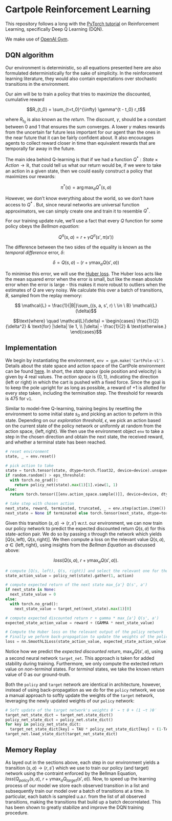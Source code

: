 # Cartpole Reinforcement Learning

This repository follows a long with the [PyTorch tutorial](https://pytorch.org/tutorials/intermediate/reinforcement_q_learning.html) on Reinforcement Learning, specifically Deep Q Learning (DQN).

We make use of [OpenAI Gym](https://gymnasium.farama.org/).

## DQN algorithm

Our environment is deterministic, so all equations presented here are also formulated deterministically for the sake of simplicity. In the reinforcement learning literature, they would also contain expectations over stochastic transitions in the environment.

Our aim will be to train a policy that tries to maximize the discounted, cumulative reward 

$$R_{t_0} = \sum_{t=t_0}^{\infty} \gamma^{t - t_0} r_t$$

where $R_{t_0}$ is also known as the *return*. The discount, $\gamma$, should be a constant between $0$ and $1$ that ensures the sum converges. A lower $\gamma$ makes rewards from the uncertain far future less important for our agent than the ones in the near future that it can be fairly confident about. It also encourages agents to collect reward closer in time than equivalent rewards that are temporally far away in the future.

The main idea behind Q-learning is that if we had a function $Q^*: State \times Action \rightarrow \mathbb{R}$, that could tell us what our return would be, if we were to take an action in a given state, then we could easily construct a policy that maximizes our rewards: 

$$\pi^*(s) = \arg\max_a Q^{\ast}(s, a)$$

However, we don’t know everything about the world, so we don’t have access to $Q^{\ast}$ . But, since neural networks are universal function approximators, we can simply create one and train it to resemble $Q^{\ast}$.

For our training update rule, we’ll use a fact that every $Q$ function for some policy obeys the *Bellman equation*:

$$Q^{\pi}(s, a) = r + \gamma Q^{\pi}(s', \pi(s'))$$

The difference between the two sides of the equality is known as the *temporal difference* error, $\delta$:

$$\delta = Q(s, a) - (r + \gamma \max_a Q(s', a))$$

To minimise this error, we will use the [Huber loss](https://en.wikipedia.org/wiki/Huber_loss). The Huber loss acts like the mean squared error when the error is small, but like the mean absolute error when the error is large - this makes it more robust to outliers when the estimates of $Q$ are very noisy. We calculate this over a batch of transitions, $B$, sampled from the replay memory:

$$
\mathcal{L} = \frac{1}{|B|}\sum_{(s, a, s', r) \ \in \ B} \mathcal{L}(\delta)$$

$$\text{where} \quad \mathcal{L}(\delta) = 
\begin{cases} 
  \frac{1}{2}{\delta^2} & \text{for} |\delta| \le 1, \\ 
  |\delta| - \frac{1}{2} & \text{otherwise.} 
\end{cases}
​$$


## Implementation

We begin by instantiating the environment, `env = gym.make('CartPole-v1')`. Details about the state space and action space of the CartPole environment can be found [here](https://gymnasium.farama.org/environments/classic_control/cart_pole/). In short, the *state space* (pole position and velocity) is given by 4 real values. The *action space* is $\{0, 1\}$, indicating the direction (left or right) in which the cart is pushed with a fixed force. Since the goal is to keep the pole upright for as long as possible, a reward of $+1$ is allotted for every step taken, including the termination step. The threshold for rewards is $475$ for `v1`.

Similar to model-free Q-learning, training begins by resetting the environment to some initial state $s_0$ and picking an action to peform in this state. Depending on our *exploration threshold*, $\epsilon$, we pick an action based on the current state of the policy network or uniformly at random from the action space, $\{\text{left}, \text{right}\}$. We then use the environment object `env` to take a step in the chosen direction and obtain the next state, the received reward, and whether a terminal state has been reached.

```python
# reset environment
state, _ = env.reset()

# pick action to take
state = torch.tensor(state, dtype=torch.float32, device=device).unsqueeze(0)
if random.random() > eps_threshold:
  with torch.no_grad():
    return policy_net(state).max(1)[1].view(1, 1)
else:
  return torch.tensor([[env.action_space.sample()]], device=device, dtype=torch.long)

# take step with chosen action
next_state, reward, terminated, truncated, _ = env.step(action.item())
next_state = None if terminated else torch.tensor(next_state, dtype=torch.float32, device=device).unsqueeze(0)
```

Given this transition $(s, a) \to (r, s')$ w.r.t. our environment, we can now train our policy network to predict the expected discounted return $Q(s, a)$ for this state-action pair. We do so by passing $s$ through the network which yields $[Q(s, \text{left})$, $Q(s, \text{right})]$. We then compute a loss on the relevant value $Q(s, a)$, $a \in \{\text{left}, \text{right}\}$, using insights from the *Bellman Equation* as discussed above:

$$loss(Q(s, a), \ r + \gamma \max_a Q(s', a)).$$

```python
# compute [Q(s, left), Q(s, right)] and select the relevant one for the performed action
state_action_value = policy_net(state).gather(1, action)

# compute expected return of the next state max_{a'} Q(s', a')
if next_state is None:
  next_state_value = 0
else:
  with torch.no_grad():
    next_state_value = target_net(next_state).max(1)[0]

# compute expected discounted return r + gamma * max_{a'} Q(s', a')
expected_state_action_value = reward + (GAMMA * next_state_value)

# Compute the Huber loss on the relevant output of the policy network
# Finally we peform back-propagation to update the weights of the policy_net (omitted here)
loss = nn.SmoothL1Loss(state_action_value, expected_state_action_value)

```

Notice how we predict the *expected discounted return*, $\max_a Q(s', a)$, using a second neural network `target_net`. This approach is taken for added stability during training. Furthermore, we only compute the extected return value on *non-terminal* states. For *terminal* states, we take the known return value of $0$ as our ground-truth.

Both the `policy` and `target` network are identical in architecture, however, instead of using back-propagation as we do for the `policy` network, we use a manual approach to softly update the weights of the `target` network, leveraging the newly updated weights of our `policy` network:

```python
# Soft update of the target network's weights θ′ ← τ θ + (1 −τ )θ′
target_net_state_dict = target_net.state_dict()
policy_net_state_dict = policy_net.state_dict()
for key in policy_net_state_dict:
  target_net_state_dict[key] = TAU * policy_net_state_dict[key] + (1-TAU) * target_net_state_dict[key]
target_net.load_state_dict(target_net_state_dict)
```

## Memory Replay

As layed out in the sections above, each step in our environment yields a transition $(s, a) \to (r, s')$ which we use to train our policy (and target) network using the contraint enforced by the Bellman Equation, $loss(Q_{policy}(s, a), \ r + \gamma \max_a Q_{target}(s', a))$. Now, to speed up the learning process of our model we store each observed transition in a list and subsequently train our model over a batch of transitions at a time. In particular, each batch is sampled u.a.r. from the list of all observed transitions, making the transitions that build up a batch decorrelated. This has been shown to greatly stabilize and improve the DQN training procedure.